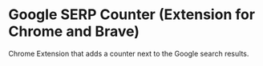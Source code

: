 # Google SERP Counter (Extension for Chrome and Brave)

Chrome Extension that adds a counter next to the Google search results.

